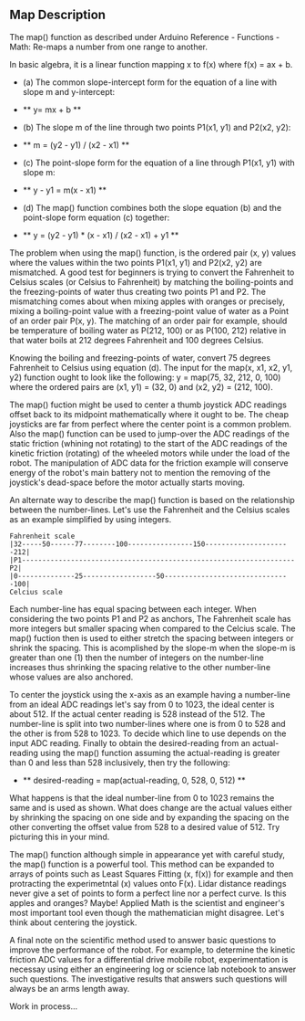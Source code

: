 ## Map Description

The map() function as described under Arduino Reference - Functions - Math: Re-maps a number from one range to another.

In basic algebra, it is a linear function mapping x to f(x) where f(x) = ax + b.

 - (a) The common slope-intercept form for the equation of a line with slope m and y-intercept: 

  - ** y= mx + b ** 

 - (b) The slope m of the line through two points P1(x1, y1) and P2(x2, y2):

  - ** m = (y2 - y1) / (x2 - x1) **

 - (c) The point-slope form for the equation of a line through P1(x1, y1) with slope m:

  - ** y - y1 = m(x - x1) **

 - (d) The map() function combines both the slope equation (b) and the point-slope form equation (c) together:

  - ** y = (y2 - y1) * (x - x1) / (x2 - x1) + y1 **

The problem when using the map() function, is the ordered pair (x, y) values where the values within the two points P1(x1, y1) and P2(x2, y2) are mismatched. A good test for beginners is trying to convert the Fahrenheit to Celsius scales (or Celsius to Fahrenheit) by matching the boiling-points and the freezing-points of water thus creating two points P1 and P2. The mismatching comes about when mixing apples with oranges or precisely, mixing a boiling-point value with a freezing-point value of water as a Point of an order pair P(x, y). The matching of an order pair for example, should be temperature of boiling water as P(212, 100) or as P(100, 212) relative in that water boils at 212 degrees Fahrenheit and 100 degrees Celsius.

Knowing the boiling and freezing-points of water, convert 75 degrees Fahrenheit to Celsius using equation (d). The input for the map(x, x1, x2, y1, y2) function ought to look like the following: y = map(75, 32, 212, 0, 100) where the ordered pairs are (x1, y1) = (32, 0) and (x2, y2) = (212, 100).

The map() fuction might be used to center a thumb joystick ADC readings offset back to its midpoint mathematically where it ought to be. The cheap joysticks are far from perfect where the center point is a common problem. Also the map() function can be used to jump-over the ADC readings of the static friction (whining not rotating) to the start of the ADC readings of the kinetic friction (rotating) of the wheeled motors while under the load of the robot. The manipulation of ADC data for the friction example will conserve energy of the robot's main battery not to mention the removing of the joystick's dead-space before the motor actually starts moving.

An alternate way to describe the map() function is based on the relationship between the number-lines. Let's use the Fahrenheit and the Celsius scales as an example simplified by using integers.

``Fahrenheit scale``<br>
``|32-----50------77--------100----------------150---------------------212|``<br>
``|P1-------------------------------------------------------------------P2|``<br>
``|0--------------25------------------50-------------------------------100|``<br>
``Celcius scale``<br>

Each number-line has equal spacing between each integer. When considering the two points P1 and P2 as anchors, The Fahrenheit scale has more integers but smaller spacing when compared to the Celcius scale. The map() fuction then is used to either stretch the spacing between integers or shrink the spacing. This is acomplished by the slope-m when the slope-m is greater than one (1) then the number of integers on the number-line increases thus shrinking the spacing relative to the other number-line whose values are also anchored.

To center the joystick using the x-axis as an example having a number-line from an ideal ADC readings let's say from 0 to 1023, the ideal center is about 512. If the actual center reading is 528 instead of the 512. The number-line is split into two number-lines where one is from 0 to 528 and the other is from 528 to 1023. To decide which line to use depends on the input ADC reading. Finally to obtain the desired-reading from an actual-reading using the map() function assuming the actual-reading is greater than 0 and less than 528 inclusively, then try the following: 

  - ** desired-reading = map(actual-reading, 0, 528, 0, 512) **

What happens is that the ideal number-line from 0 to 1023 remains the same and is used as shown. What does change are the actual values either by shrinking the spacing on one side and by expanding the spacing on the other converting the offset value from 528 to a desired value of 512. Try picturing this in your mind.

The map() function although simple in appearance yet with careful study, the map() function is a powerful tool. This method can be expanded to arrays of points such as Least Squares Fitting (x, f(x)) for example and then protracting the experimetntal (x) values onto F(x). Lidar distance readings never give a set of points to form a perfect line nor a perfect curve. Is this apples and oranges? Maybe! Applied Math is the scientist and engineer's most important tool even though the mathematician might disagree. Let's think about centering the joystick.

A final note on the scientific method used to answer basic questions to improve the performance of the robot. For example, to determine the kinetic friction ADC values for a differential drive mobile robot, experimentation is necessay using either an engineering log or science lab notebook to answer such questions. The investigative results that answers such questions will always be an arms length away.

Work in process...
